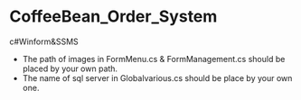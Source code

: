 # CoffeeBean_Order_System
c#Winform&amp;SSMS
* The path of images in FormMenu.cs & FormManagement.cs should be placed by your own path.
* The name of sql server in Globalvarious.cs should be place by your own one.
